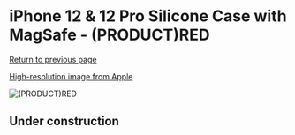 # iPhone 12 & 12 Pro Silicone Case with MagSafe - (PRODUCT)RED

[Return to previous page](/iphone_12)

[High-resolution image from Apple](https://store.storeimages.cdn-apple.com/8756/as-images.apple.com/is/MHL63?wid=4500&hei=4500&fmt=png)

<div style="width: 500px"><img src="/everyphone/MHL63.png" alt="(PRODUCT)RED"></div>

## Under construction
